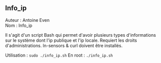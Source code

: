 ## Info_ip

Auteur : Antoine Even  
Nom : Info_ip

Il s'agit d'un script Bash qui permet d'avoir plusieurs types d'informations sur le système
dont l'ip publique et l'ip locale. 
Requiert les droits d'administrations.
ln-sensors & curl doivent être installés.

Utilisation :
`sudo ./info_ip.sh`
En root : 
`./info_ip.sh`

